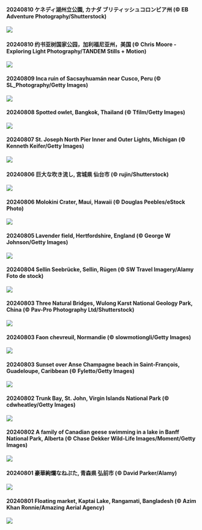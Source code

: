 #### 20240810 ケネディ湖州立公園, カナダ ブリティッシュコロンビア州 (© EB Adventure Photography/Shutterstock)

![](20240810_TofinoVancouver_1920x1080.jpg)

#### 20240810 约书亚树国家公园，加利福尼亚州，美国 (© Chris Moore - Exploring Light Photography/TANDEM Stills + Motion)

![](20240810_JoshuaTreeNP_1920x1080.jpg)

#### 20240809 Inca ruin of Sacsayhuamán near Cusco, Peru (© SL_Photography/Getty Images)

![](20240809_IncaRuinPeru_1920x1080.jpg)

#### 20240808 Spotted owlet, Bangkok, Thailand (© Tfilm/Getty Images)

![](20240808_SpottedOwlet_1920x1080.jpg)

#### 20240807 St. Joseph North Pier Inner and Outer Lights, Michigan (© Kenneth Keifer/Getty Images)

![](20240807_MichiganLighthouse_1920x1080.jpg)

#### 20240806 巨大な吹き流し, 宮城県 仙台市 (© rujin/Shutterstock)

![](20240806_SendaiTanabata_1920x1080.jpg)

#### 20240806 Molokini Crater, Maui, Hawaii (© Douglas Peebles/eStock Photo)

![](20240806_MolokiniHawaii_1920x1080.jpg)

#### 20240805 Lavender field, Hertfordshire, England (© George W Johnson/Getty Images)

![](20240805_HertfordshireLavender_1920x1080.jpg)

#### 20240804 Sellin Seebrücke, Sellin, Rügen (© SW Travel Imagery/Alamy Foto de stock)

![](20240804_SellinSeebruecke_1920x1080.jpg)

#### 20240803 Three Natural Bridges, Wulong Karst National Geology Park, China (© Pav-Pro Photography Ltd/Shutterstock)

![](20240803_WulongKarst_1920x1080.jpg)

#### 20240803 Faon chevreuil, Normandie (© slowmotiongli/Getty Images)

![](20240803_SummerDeer_1920x1080.jpg)

#### 20240803 Sunset over Anse Champagne beach in Saint-François, Guadeloupe, Caribbean (© Fyletto/Getty Images)

![](20240803_SaintFrancois_1920x1080.jpg)

#### 20240802 Trunk Bay, St. John, Virgin Islands National Park (© cdwheatley/Getty Images)

![](20240802_TrunkBay_1920x1080.jpg)

#### 20240802 A family of Canadian geese swimming in a lake in Banff National Park, Alberta (© Chase Dekker Wild-Life Images/Moment/Getty Images)

![](20240802_GeesefamilyBanff_1920x1080.jpg)

#### 20240801 豪華絢爛なねぷた, 青森県 弘前市 (© David Parker/Alamy)

![](20240801_Nebuta_1920x1080.jpg)

#### 20240801 Floating market, Kaptai Lake, Rangamati, Bangladesh (© Azim Khan Ronnie/Amazing Aerial Agency)

![](20240801_KaptaiLake_1920x1080.jpg)

